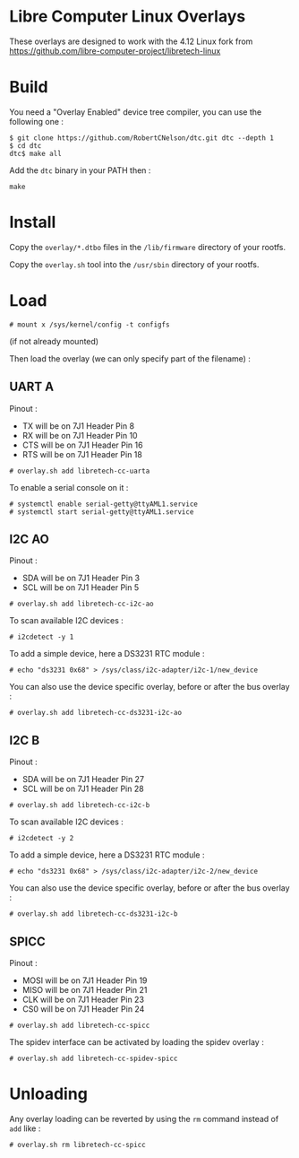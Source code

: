 Libre Computer Linux Overlays
=============================

These overlays are designed to work with the 4.12 Linux fork from https://github.com/libre-computer-project/libretech-linux

Build
=====

You need a "Overlay Enabled" device tree compiler, you can use the following one :

```
$ git clone https://github.com/RobertCNelson/dtc.git dtc --depth 1
$ cd dtc
dtc$ make all
```

Add the `dtc` binary in your PATH then :

```
make
```

Install
=======

Copy the `overlay/*.dtbo` files in the `/lib/firmware` directory of your rootfs.

Copy the `overlay.sh` tool into the `/usr/sbin` directory of your rootfs.

Load
====

```
# mount x /sys/kernel/config -t configfs
```

(if not already mounted)


Then load the overlay (we can only specify part of the filename) :

UART A
------

Pinout :
 - TX will be on 7J1 Header Pin 8
 - RX will be on 7J1 Header Pin 10
 - CTS will be on 7J1 Header Pin 16
 - RTS will be on 7J1 Header Pin 18

```
# overlay.sh add libretech-cc-uarta
```

To enable a serial console on it :
```
# systemctl enable serial-getty@ttyAML1.service
# systemctl start serial-getty@ttyAML1.service
```

I2C AO
------

Pinout :
 - SDA will be on 7J1 Header Pin 3
 - SCL will be on 7J1 Header Pin 5

```
# overlay.sh add libretech-cc-i2c-ao
```

To scan available I2C devices :
```
# i2cdetect -y 1
```

To add a simple device, here a DS3231 RTC module :

```
# echo "ds3231 0x68" > /sys/class/i2c-adapter/i2c-1/new_device
```

You can also use the device specific overlay, before or after the bus overlay :
```
# overlay.sh add libretech-cc-ds3231-i2c-ao
```

I2C B
-----

Pinout :
 - SDA will be on 7J1 Header Pin 27
 - SCL will be on 7J1 Header Pin 28

```
# overlay.sh add libretech-cc-i2c-b
```

To scan available I2C devices :
```
# i2cdetect -y 2
```

To add a simple device, here a DS3231 RTC module :

```
# echo "ds3231 0x68" > /sys/class/i2c-adapter/i2c-2/new_device
```

You can also use the device specific overlay, before or after the bus overlay :
```
# overlay.sh add libretech-cc-ds3231-i2c-b
```

SPICC
-----

Pinout :
 - MOSI will be on 7J1 Header Pin 19
 - MISO will be on 7J1 Header Pin 21
 - CLK will be on 7J1 Header Pin 23
 - CS0 will be on 7J1 Header Pin 24

```
# overlay.sh add libretech-cc-spicc
```

The spidev interface can be activated by loading the spidev overlay :
```
# overlay.sh add libretech-cc-spidev-spicc
```

Unloading
=========

Any overlay loading can be reverted by using the `rm` command instead of `add` like :
```
# overlay.sh rm libretech-cc-spicc
```
